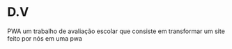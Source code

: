 # D.V
PWA um trabalho de avaliação escolar que consiste em transformar um site feito por nós em uma pwa
